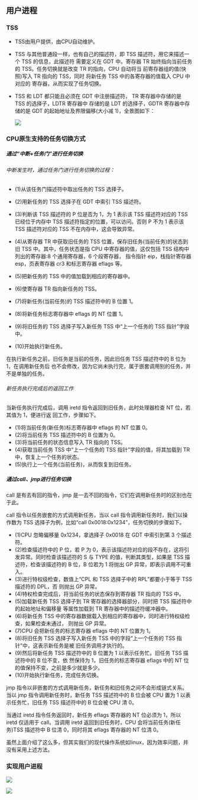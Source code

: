 ## 用户进程

### TSS
- TSS由用户提供，由CPU自动维护。

- TSS 与其他普通段一样，也有自己的描述符，即 TSS 描述符，用它来描述一个 TSS 的信息，此描述符 需要定义在 GDT 中。寄存器 TR 始终指向当前任务的 TSS。任务切换就是改变 TR 的指向，CPU 自动将当 前寄存器组的值(快照)写入 TR 指向的 TSS，同时 将新任务 TSS 中的各寄存器的值载入 CPU 中对应的 寄存器，从而实现了任务切换。

- TSS 和 LDT 都只能且必须在 GDT 中注册描述符， TR 寄存器中存储的是 TSS 的选择子，LDTR 寄存器中 存储的是 LDT 的选择子，GDTR 寄存器中存储的是 GDT 的起始地址及界限偏移(大小减 1)，全景图如下：

  ![](./img/1.png)
  
### CPU原生支持的任务切换方式
##### 通过“中断+任务门”进行任务切换
###### 中断发生时，通过任务门进行任务切换的过程：
- (1)从该任务门描述符中取出任务的 TSS 选择子。

- (2)用新任务的 TSS 选择子在 GDT 中索引 TSS 描述符。
- (3)判断该 TSS 描述符的 P 位是否为 1，为 1 表示该 TSS 描述符对应的 TSS 已经位于内存中 TSS 描述符指定的位置，可以访问。否则 P 不为 1 表示该 TSS 描述符对应的 TSS 不在内存中，这会导致异常。 
- (4)从寄存器 TR 中获取旧任务的 TSS 位置，保存旧任务(当前任务)的状态到旧 TSS 中。其中，任务状态是指 CPU 中寄存器的值，这仅包括 TSS 结构中列出的寄存器:8 个通用寄存器，6 个段寄存器， 指令指针 eip，栈指针寄存器 esp，页表寄存器 cr3 和标志寄存器 eflags 等。
- (5)把新任务的 TSS 中的值加载到相应的寄存器中。
- (6)使寄存器 TR 指向新任务的 TSS。
- (7)将新任务(当前任务)的 TSS 描述符中的 B 位置 1。 
- (8)将新任务标志寄存器中 eflags 的 NT 位置 1。
- (9)将旧任务的 TSS 选择子写入新任务 TSS 中“上一个任务的 TSS 指针”字段中。 
- (10)开始执行新任务。

在执行新任务之前，旧任务是当前的任务，因此旧任务 TSS 描述符中的 B 位为 1，在调用新任务后 也不会修改，因为它尚未执行完，属于嵌套调用别的任务，并不是单独的任务。

###### 新任务执行完成后的返回工作
当新任务执行完成后，调用 iretd 指令返回到旧任务，此时处理器检查 NT 位，若其值为 1，便进行返 回工作，步骤如下。

- (1)将当前任务(新任务)标志寄存器中 eflags 的 NT 位置 0。
- (2)将当前任务 TSS 描述符中的 B 位置为 0。
- (3)将当前任务的状态信息写入 TR 指向的 TSS。
- (4)获取当前任务 TSS 中“上一个任务的 TSS 指针”字段的值，将其加载到 TR 中，恢复上一个任务的状态。 
- (5)执行上一个任务(当前任务)，从而恢复到旧任务。


##### 通过call、jmp进行任务切换

call 是有去有回的指令，jmp 是一去不回的指令，它们在调用新任务时的区别也在于此。

call 指令以任务嵌套的方式调用新任务，当以 call 指令调用新任务时，我们以操作数为 TSS 选择子为例，比如“call 0x0018:0x1234”，任务切换的步骤如下。

- (1)CPU 忽略偏移量 0x1234，拿选择子 0x0018 在 GDT 中索引到第 3 个描述符。 
- (2)检查描述符中的 P 位，若 P 为 0，表示该描述符对应的段不存在，这将引发异常。同时检查该描述符的 S 与 TYPE 的值，判断其类型，如果是 TSS 描述符，检查该描述符的 B 位，B 位若为 1 将抛出 GP 异常，即表示调用不可重入。
- (3)进行特权级检查，数值上“CPL 和 TSS 选择子中的 RPL”都要小于等于 TSS 描述符的 DPL，否 则抛出 GP 异常。
- (4)特权检查完成后，将当前任务的状态保存到寄存器 TR 指向的 TSS 中。
- (5)加载新任务 TSS 选择子到 TR 寄存器的选择器部分，同时把 TSS 描述符中的起始地址和偏移量 等属性加载到 TR 寄存器中的描述符缓冲器中。
- (6)将新任务 TSS 中的寄存器数据载入到相应的寄存器中，同时进行特权级检查，如果检查未通过， 则抛出 GP 异常。
- (7)CPU 会把新任务的标志寄存器 eflags 中的 NT 位置为 1。
- (8)将旧任务 TSS 选择子写入新任务 TSS 中的字段“上一个任务的 TSS 指针”中，这表示新任务是被 旧任务调用才执行的。
- (9)然后将新任务 TSS 描述符中的 B 位置为 1 以表示任务忙。旧任务 TSS 描述符中的 B 位不变，依 然保持为 1，旧任务的标志寄存器 eflags 中的 NT 位的值保持不变，之前是多少就是多少。
- (10)开始执行新任务，完成任务切换。

jmp 指令以非嵌套的方式调用新任务，新任务和旧任务之间不会形成链式关系。当以 jmp 指令调用新任务时，新任务 TSS 描述符中的 B 位会被 CPU 置为 1 以表示任务忙，旧任务 TSS 描述符中的 B 位会被 CPU 清 0。 

当通过 iretd 指令任务返回时，新任务 eflags 寄存器的 NT 位必须为 1，所以 iretd 仅适用于 call。当调用 iretd 返回到旧任务时，CPU 会将当前任务(新任务)TSS 描述符中 B 位清 0，同时将其 eflags 寄存器的 NT 位清 0。

虽然上面介绍了这么多，但其实我们的现代操作系统如linux，因为效率问题，并没有采用上述方法。

### 实现用户进程

![](./img/2.png)

![](./img/3.png)